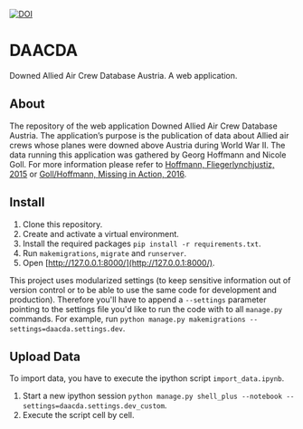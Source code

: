 [![DOI](https://zenodo.org/badge/132461159.svg)](https://zenodo.org/badge/latestdoi/132461159)

# DAACDA
Downed Allied Air Crew Database Austria. A web application.

## About
The repository of the web application Downed Allied Air Crew Database Austria. The application’s purpose is the publication of data about Allied air crews whose planes were downed above Austria during World War II. The data running this application was gathered by Georg Hoffmann and Nicole Goll. For more information please refer to [Hoffmann, Fliegerlynchjustiz, 2015](https://www.schoeningh.de/katalog/titel/978-3-506-78137-6.html) or [Goll/Hoffmann, Missing in Action, 2016](http://www.bundesheer.at/download_archiv/pdfs/missing_in_action.pdf).


## Install
1. Clone this repository.
2. Create and activate a virtual environment.
3. Install the required packages `pip install -r requirements.txt`.
4. Run `makemigrations`, `migrate` and `runserver`.
5. Open [http://127.0.0.1:8000/](http://127.0.0.1:8000/).

This project uses modularized settings (to keep sensitive information out of version control or to be able to use the same code for development and production). Therefore you'll have to append a `--settings` parameter pointing to the settings file you'd like to run the code with to all `manage.py` commands. For example, run `python manage.py makemigrations --settings=daacda.settings.dev`.

## Upload Data
To import data, you have to execute the ipython script `import_data.ipynb`.

1. Start a new ipython session `python manage.py shell_plus --notebook --settings=daacda.settings.dev_custom`.
2. Execute the script cell by cell.
